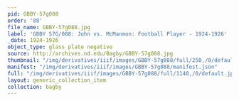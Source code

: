```yaml
---
pid: GBBY-57g088
order: '88'
file_name: GBBY-57g088.jpg
label: 'GBBY 57G/088: John vs. McManmon: Football Player - 1924-1926'
_date: 1924-1926
object_type: glass plate negative
source: http://archives.nd.edu/Bagby/GBBY-57g088.jpg
thumbnail: "/img/derivatives/iiif/images/GBBY-57g088/full/250,/0/default.jpg"
manifest: "/img/derivatives/iiif/images/GBBY-57g088/manifest.json"
full: "/img/derivatives/iiif/images/GBBY-57g088/full/1140,/0/default.jpg"
layout: generic_collection_item
collection: bagby
---
```

